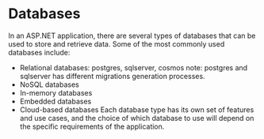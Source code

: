 # Databases

In an ASP.NET application, there are several types of databases that can be used to store and retrieve data. Some of the most commonly used databases include:

- Relational databases: postgres, sqlserver, cosmos
note: postgres and sqlserver has different migrations generation processes.
- NoSQL databases
- In-memory databases
- Embedded databases
- Cloud-based databases
Each database type has its own set of features and use cases, and the choice of which database to use will depend on the specific requirements of the application.

